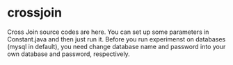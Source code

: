 # crossjoin
Cross Join source codes are here. You can set up some parameters in Constant.java and then just run it.
Before you run experimenst on databases (mysql in default), you need change database name and password into your own database and password, respectively.
